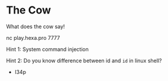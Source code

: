 # The Cow

What does the cow say!

nc play.hexa.pro 7777


Hint 1: System command injection

Hint 2: Do you know difference between id and `id` in linux  shell?

- l34p
